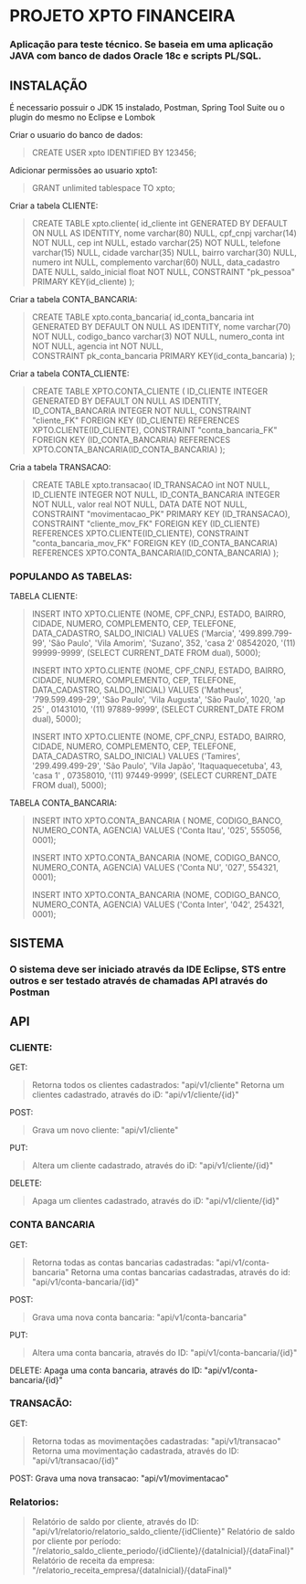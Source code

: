 # PROJETO XPTO FINANCEIRA 
### Aplicação para teste técnico. Se baseia em uma aplicação JAVA com banco de dados Oracle 18c e scripts PL/SQL.

## INSTALAÇÃO

É necessario possuir o JDK 15 instalado, Postman, Spring Tool Suite ou o plugin do mesmo no Eclipse e Lombok

Criar o usuario do banco de dados:
> CREATE USER xpto IDENTIFIED BY 123456;

Adicionar permissões ao usuario xpto1:
> GRANT unlimited tablespace TO xpto;

Criar a tabela CLIENTE:
> CREATE TABLE xpto.cliente(
>	id_cliente int GENERATED BY DEFAULT ON NULL AS IDENTITY,
>	nome varchar(80) NULL,
>	cpf_cnpj varchar(14) NOT NULL,
>	cep int NULL,
>	estado varchar(25) NOT NULL,
>	telefone varchar(15) NULL,
>	cidade varchar(35) NULL,
>	bairro varchar(30) NULL,
>	numero int NULL,
>	complemento varchar(60) NULL,
>	data_cadastro DATE NULL,
>	saldo_inicial float NOT NULL,
>	CONSTRAINT "pk_pessoa" PRIMARY KEY(id_cliente) 
>	);

Criar a tabela CONTA_BANCARIA:
> CREATE TABLE xpto.conta_bancaria(
>	id_conta_bancaria int GENERATED BY DEFAULT ON NULL AS IDENTITY,
>	nome varchar(70) NOT NULL,
>	codigo_banco varchar(3) NOT NULL,
>	numero_conta int NOT NULL,
>	agencia int NOT NULL,	
>	CONSTRAINT pk_conta_bancaria PRIMARY KEY(id_conta_bancaria)
> );

Criar a tabela CONTA_CLIENTE:
> CREATE TABLE XPTO.CONTA_CLIENTE (
>	ID_CLIENTE INTEGER GENERATED BY DEFAULT ON NULL AS IDENTITY,
>	ID_CONTA_BANCARIA INTEGER NOT NULL,	
>	CONSTRAINT "cliente_FK" FOREIGN KEY (ID_CLIENTE) REFERENCES XPTO.CLIENTE(ID_CLIENTE),
>	CONSTRAINT "conta_bancaria_FK" FOREIGN KEY (ID_CONTA_BANCARIA) REFERENCES XPTO.CONTA_BANCARIA(ID_CONTA_BANCARIA)
);

Cria a tabela TRANSACAO:
> CREATE TABLE xpto.transacao(
>	ID_TRANSACAO int NOT NULL,
>	ID_CLIENTE INTEGER NOT NULL,
>	ID_CONTA_BANCARIA INTEGER NOT NULL,
>	valor real NOT NULL,
>	DATA DATE NOT NULL,	
>	CONSTRAINT "movimentacao_PK" PRIMARY KEY (ID_TRANSACAO),	
>	CONSTRAINT "cliente_mov_FK" FOREIGN KEY (ID_CLIENTE) REFERENCES XPTO.CLIENTE(ID_CLIENTE),
>	CONSTRAINT "conta_bancaria_mov_FK" FOREIGN KEY (ID_CONTA_BANCARIA) REFERENCES XPTO.CONTA_BANCARIA(ID_CONTA_BANCARIA)
);

### POPULANDO AS TABELAS:

TABELA CLIENTE:
>INSERT INTO XPTO.CLIENTE (NOME, CPF_CNPJ, ESTADO, BAIRRO, CIDADE, NUMERO, COMPLEMENTO, CEP, TELEFONE, DATA_CADASTRO, SALDO_INICIAL)
>	VALUES ('Marcia', '499.899.799-99', 'São Paulo', 'Vila Amorim', 'Suzano', 352, 'casa 2' 08542020, '(11) 99999-9999', (SELECT CURRENT_DATE FROM dual), 5000);
>
>INSERT INTO XPTO.CLIENTE (NOME, CPF_CNPJ, ESTADO, BAIRRO, CIDADE, NUMERO, COMPLEMENTO, CEP, TELEFONE, DATA_CADASTRO, SALDO_INICIAL)
>	VALUES ('Matheus', '799.599.499-29', 'São Paulo', 'Vila Augusta', 'São Paulo', 1020, 'ap 25' , 01431010, '(11) 97889-9999', (SELECT CURRENT_DATE FROM dual), 5000);
>
>INSERT INTO XPTO.CLIENTE (NOME, CPF_CNPJ, ESTADO, BAIRRO, CIDADE, NUMERO, COMPLEMENTO, CEP, TELEFONE, DATA_CADASTRO, SALDO_INICIAL)
>	VALUES ('Tamires', '299.499.499-29', 'São Paulo', 'Vila Japão', 'Itaquaquecetuba', 43, 'casa 1' , 07358010, '(11) 97449-9999', (SELECT CURRENT_DATE FROM dual), 5000);

TABELA CONTA_BANCARIA:
>INSERT INTO XPTO.CONTA_BANCARIA ( NOME, CODIGO_BANCO, NUMERO_CONTA, AGENCIA) VALUES ('Conta Itau', '025', 555056, 0001);
>
>INSERT INTO XPTO.CONTA_BANCARIA (NOME, CODIGO_BANCO, NUMERO_CONTA, AGENCIA) VALUES ('Conta NU', '027', 554321, 0001);
>
>INSERT INTO XPTO.CONTA_BANCARIA (NOME, CODIGO_BANCO, NUMERO_CONTA, AGENCIA) VALUES ('Conta Inter', '042', 254321, 0001);

## SISTEMA

### O sistema deve ser iniciado através da IDE Eclipse, STS entre outros e ser testado através de chamadas API através do Postman

## API

### CLIENTE:
GET:
>  Retorna todos os clientes cadastrados: "api/v1/cliente"
>  Retorna um clientes cadastrado, através do iD: "api/v1/cliente/{id}"

POST:
> Grava um novo cliente: "api/v1/cliente"

PUT:
> Altera um cliente cadastrado, através do iD: "api/v1/cliente/{id}"

DELETE:
> Apaga um clientes cadastrado, através do iD: "api/v1/cliente/{id}"

### CONTA BANCARIA

GET:
> Retorna todas as contas bancarias cadastradas: "api/v1/conta-bancaria"
> Retorna uma contas bancarias cadastradas, através do id: "api/v1/conta-bancaria/{id}"

POST:
> Grava uma nova conta bancaria: "api/v1/conta-bancaria"

PUT: 
> Altera uma conta bancaria, através do ID: "api/v1/conta-bancaria/{id}"

DELETE:
Apaga uma conta bancaria, através do ID: "api/v1/conta-bancaria/{id}"

### TRANSACÃO:

GET:
> Retorna todas as movimentações cadastradas: "api/v1/transacao"
> Retorna uma movimentação cadastrada, através do ID: "api/v1/transacao/{id}"

POST: 
Grava uma nova transacao: "api/v1/movimentacao"

### Relatorios:

> Relatório de saldo por cliente, através do ID: "api/v1/relatorio/relatorio_saldo_cliente/{idCliente}"
> Relatório de saldo por cliente por período: "/relatorio_saldo_cliente_periodo/{idCliente}/{dataInicial}/{dataFinal}"
> Relatório de receita da empresa: "/relatorio_receita_empresa/{dataInicial}/{dataFinal}"


